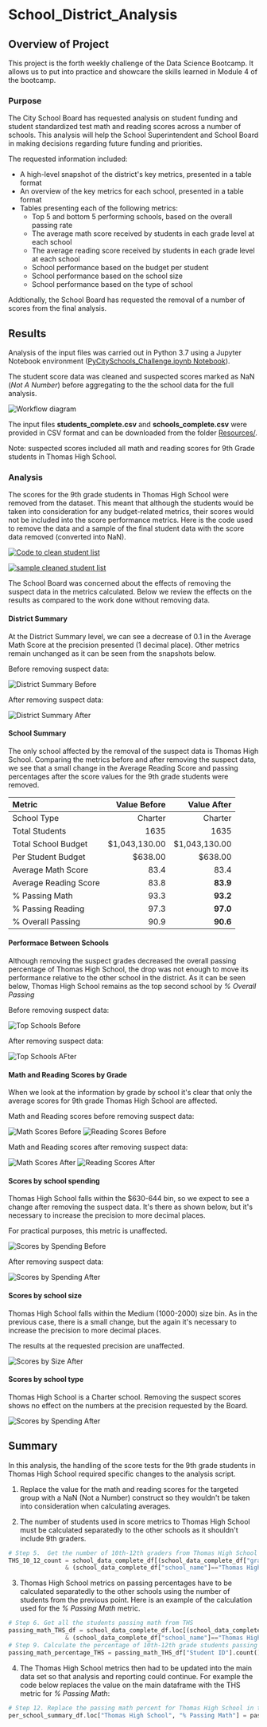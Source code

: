 # School_District_Analysis

## Overview of Project

This project is the forth weekly challenge of the Data Science Bootcamp. It allows us to put into practice and showcare the skills learned in Module 4 of the bootcamp.

### Purpose

The City School Board has requested analysis on student funding and student standardized test math and reading scores across a number of schools. This analysis will help the School Superintendent and School Board in making decisions regarding future funding and priorities.

The requested information included:

- A high-level snapshot of the district's key metrics, presented in a table format
- An overview of the key metrics for each school, presented in a table format
- Tables presenting each of the following metrics:
  - Top 5 and bottom 5 performing schools, based on the overall passing rate
  - The average math score received by students in each grade level at each school
  - The average reading score received by students in each grade level at each school
  - School performance based on the budget per student
  - School performance based on the school size
  - School performance based on the type of school

Addtionally, the School Board has requested the removal of a number of scores from the final analysis.

## Results

Analysis of the input files was carried out in Python 3.7 using a Jupyter Notebook environment ([PyCitySchools_Challenge.ipynb Notebook](PyCitySchools_Challenge.ipynb)).  

The student score data was cleaned and suspected scores marked as NaN (*Not A Number*) before aggregating to the the school data for the full analysis.

![Workflow diagram](Resources/workflow.png)

The input files **students_complete.csv** and **schools_complete.csv** were provided in CSV format and can be downloaded from the folder [Resources/](Resources/).

Note:  suspected scores included all math and reading scores for 9th Grade students in Thomas High School.

### Analysis

The scores for the 9th grade students in Thomas High School were removed from the dataset.  This meant that although the students would be taken into consideration for any budget-related metrics, their scores would not be included into the score performance metrics.  Here is the code used to remove the data and a sample of the final student data with the score data removed (converted into NaN).

[![Code to clean student list](Resources/Code%20-%20Replace%20scores%20with%20NaN.png)](Resources/Code%20-%20Replace%20scores%20with%20NaN.png)

[![sample cleaned student list](Resources/Student_table_after_replacing_scores.png)](Resources/Student_table_after_replacing_scores.png)

The School Board was concerned about the effects of removing the suspect data in the metrics calculated. Below we review the effects on the results as compared to the work done without removing data.

#### District Summary

At the District Summary level, we can see a decrease of 0.1 in the Average Math Score at the precision presented (1 decimal place).  Other metrics remain unchanged as it can be seen from the snapshots below.

Before removing suspect data:

![District Summary Before](Resources/school_district_summary_before_removingTHS.png)

After removing suspect data:

![District Summary After](Resources/school_district_summary_after_removingTHS.png)

#### School Summary

The only school affected by the removal of the suspect data is Thomas High School. Comparing the metrics before and after removing the suspect data, we see that a small change in the Average Reading Score and passing percentages after the score values for the 9th grade students were removed.

| Metric | Value Before | Value After|
|:--- | ---: | ---:|
|School Type                    |Charter |  Charter |
|Total Students                 |   1635 |1635      |
|Total School Budget      |$1,043,130.00 | $1,043,130.00 |
|Per Student Budget       |     $638.00   | $638.00       |
|Average Math Score       |    83.4    |83.4    |
|Average Reading Score    |   83.8     |**83.9**    |
|% Passing Math           |   93.3     |**93.2**    |
|% Passing Reading        |   97.3     |**97.0**    |
|% Overall Passing        |   90.9     |**90.6**    |

#### Performace Between Schools

Although removing the suspect grades decreased the overall passing percentage of Thomas High School, the drop was not enough to move its performance relative to the other school in the district.  As it can be seen below, Thomas High School remains as the top second school by *% Overall Passing*

Before removing suspect data:

![Top Schools Before](Resources/top_schools_before_removingTHS.png)

After removing suspect data:

![Top Schools AFter](Resources/top_schools_after_removingTHS.png)

#### Math and Reading Scores by Grade

When we look at the information by grade by school it's clear that only the average scores for 9th grade Thomas High School are affected.

Math and Reading scores before removing suspect data:

![Math Scores Before](Resources/math_scores_by_grade_before_removingTHS.png) ![Reading Scores Before](Resources/reading_scores_by_grade_before_removingTHS.png)

Math and Reading scores after removing suspect data:

![Math Scores After](Resources/math_scores_by_grade_after_removingTHS.png) ![Reading Scores After](Resources/reading_scores_by_grade_after_removingTHS.png)

#### Scores by school spending

Thomas High School falls within the $630-644 bin, so we expect to see a change after removing the suspect data.  It's there as shown below, but it's necessary to increase the precision to more decimal places.

For practical purposes, this metric is unaffected.

![Scores by Spending Before](Resources/school_scores_by_spending_before_removingTHS.png)

After removing suspect data:

![Scores by Spending After](Resources/school_scores_by_spending_after_removingTHS.png)

#### Scores by school size

Thomas High School falls within the Medium (1000-2000) size bin. As in the previous case, there is a small change, but the again it's necessary to increase the precision to more decimal places.

The results at the requested precision are unaffected.

![Scores by Size After](Resources/school_scores_by_size_after_removingTHS.png)

#### Scores by school type

Thomas High School is a Charter school. Removing the suspect scores shows no effect on the numbers at the precision requested by the Board.

![Scores by Spending After](Resources/school_scores_by_type_after_removingTHS.png)

## Summary

In this analysis, the handling of the score tests for the 9th grade students in Thomas High School required specific changes to the analysis script.

1. Replace the value for the math and reading scores for the targeted group with a NaN (Not a Number) construct so they wouldn't be taken into consideration when calculating averages.

2. The number of students used in score metrics to Thomas High School must be calculated separatedly to the other schools as it shouldn't include 9th graders.

```python
# Step 5.  Get the number of 10th-12th graders from Thomas High School (THS).
THS_10_12_count = school_data_complete_df[(school_data_complete_df["grade"]!="9th")
                & (school_data_complete_df["school_name"]=="Thomas High School")].count()["Student ID"]
```

3. Thomas High School metrics on passing percentages have to be calculated separatedly to the other schools using the number of students from the previous point. Here is an example of the calculation used for the *% Passing Math* metric.

```python
# Step 6. Get all the students passing math from THS
passing_math_THS_df = school_data_complete_df.loc[(school_data_complete_df["math_score"] >=70)
                & (school_data_complete_df["school_name"]=="Thomas High School")]
# Step 9. Calculate the percentage of 10th-12th grade students passing math from Thomas High School. 
passing_math_percentage_THS = passing_math_THS_df["Student ID"].count()/ float(THS_10_12_count) * 100
```

4. The Thomas High School metrics then had to be updated into the main data set so that analysis and reporting could continue. For example the code below replaces the value on the main dataframe with the THS metric for *% Passing Math*:

```python
# Step 12. Replace the passing math percent for Thomas High School in the per_school_summary_df.
per_school_summary_df.loc["Thomas High School", "% Passing Math"] = passing_math_percentage_THS